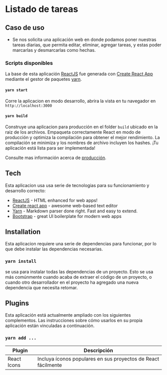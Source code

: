 # Listado de tareas

## Caso de uso

- Se nos solicita una aplicación web en donde podamos poner nuestras tareas diarias, que permita editar, eliminar, agregar tareas, y estas poder marcarlas y desmarcarlas como hechas.

### Scripts disponibles

La base de esta aplicación [ReactJS] fue generada con [Create React App] mediante el gestor de paquetes [yarn].

#### `yarn start`

Corre la aplicacion en modo desarrollo, abrira la vista en tu navegador en `http://localhost:3000`

#### `yarn build`

Construye una aplicacion para producción en el folder `build` ubicado en la raiz de los archivos.
Empaqueta correctamente React en modo de producción y optimiza la compilación para obtener el mejor rendimiento.
La compilación se minimiza y los nombres de archivo incluyen los hashes. ¡Tu aplicación está lista para ser implementada!

Consulte mas información acerca de [producción](https://facebook.github.io/create-react-app/docs/deployment).

## Tech

Esta aplicacion usa usa serie de tecnologias para su funcionamiento y desarrollo correcto:

- [ReactJS] - HTML enhanced for web apps!
- [Create react app] - awesome web-based text editor
- [Yarn] - Markdown parser done right. Fast and easy to extend.
- [Bootstrap] - great UI boilerplate for modern web apps

## Installation

Esta aplicacion requiere una serie de dependencias para funcionar, por lo que debe instalar las dependencias necesarias.

### `yarn install`

se usa para instalar todas las dependencias de un proyecto. Esto se usa más comúnmente cuando acaba de extraer el código de un proyecto, o cuando otro desarrollador en el proyecto ha agregado una nueva dependencia que necesita retomar.

## Plugins

Esta aplicación está actualmente ampliado con los siguientes complementos. Las instrucciones sobre cómo usarlos en su propia aplicación están vinculadas a continuación.

### `yarn add ...`

| Plugin      | Descripción                                                   |
| ----------- | ------------------------------------------------------------- |
| React Icons | Incluya íconos populares en sus proyectos de React fácilmente |

[bootstrap]: https://getbootstrap.com/
[reactjs]: https://es.reactjs.org/
[create react app]: https://facebook.github.io/create-react-app/docs/getting-started
[yarn]: https://yarnpkg.com/
[react icons]: https://react-icons.github.io/react-icons/
